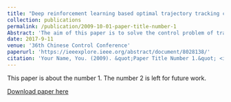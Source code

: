 ```yaml
---
title: "Deep reinforcement learning based optimal trajectory tracking control of autonomous underwater vehicle"
collection: publications
permalink: /publication/2009-10-01-paper-title-number-1
Abstract: 'The aim of this paper is to solve the control problem of trajectory tracking of Autonomous Underwater Vehicles (AUVs) through using and improving deep reinforcement learning (DRL). The deep reinforcement learning of an underwater motion control system is composed of two neural networks: one network selects action and the other evaluates whether the selected action is accurate, and they modify themselves through a deep deterministic policy gradient(DDPG). These two neural networks are made up of multiple fully connected layers. Based on theories and simulations, this algorithm is more accurate than traditional PID control in solving the trajectory tracking of AUV in complex curves to a certain precision.'
date: 2017-9-11
venue: '36th Chinese Control Conference'
paperurl: 'https://ieeexplore.ieee.org/abstract/document/8028138/'
citation: 'Your Name, You. (2009). &quot;Paper Title Number 1.&quot; <i>Journal 1</i>. 1(1).'
---
```

This paper is about the number 1. The number 2 is left for future work.

[Download paper here](https://github.com/huangchaoxing/huangchaoxing.github.io/blob/master/files/paper.pdf)
